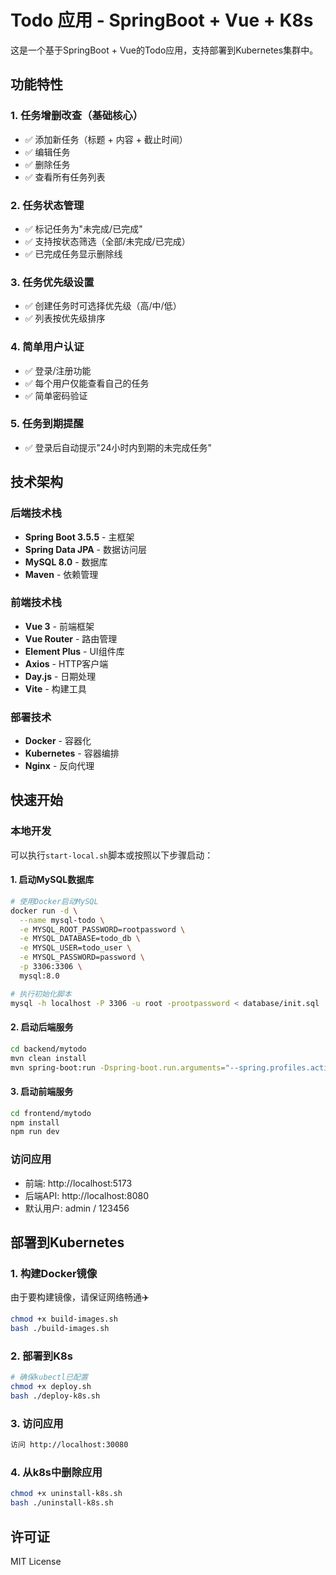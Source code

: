 # Todo 应用 - SpringBoot + Vue + K8s

这是一个基于SpringBoot + Vue的Todo应用，支持部署到Kubernetes集群中。

## 功能特性

### 1. 任务增删改查（基础核心）
- ✅ 添加新任务（标题 + 内容 + 截止时间）
- ✅ 编辑任务
- ✅ 删除任务
- ✅ 查看所有任务列表

### 2. 任务状态管理
- ✅ 标记任务为"未完成/已完成"
- ✅ 支持按状态筛选（全部/未完成/已完成）
- ✅ 已完成任务显示删除线

### 3. 任务优先级设置
- ✅ 创建任务时可选择优先级（高/中/低）
- ✅ 列表按优先级排序

### 4. 简单用户认证
- ✅ 登录/注册功能
- ✅ 每个用户仅能查看自己的任务
- ✅ 简单密码验证

### 5. 任务到期提醒
- ✅ 登录后自动提示"24小时内到期的未完成任务"

## 技术架构

### 后端技术栈
- **Spring Boot 3.5.5** - 主框架
- **Spring Data JPA** - 数据访问层
- **MySQL 8.0** - 数据库
- **Maven** - 依赖管理

### 前端技术栈
- **Vue 3** - 前端框架
- **Vue Router** - 路由管理
- **Element Plus** - UI组件库
- **Axios** - HTTP客户端
- **Day.js** - 日期处理
- **Vite** - 构建工具

### 部署技术
- **Docker** - 容器化
- **Kubernetes** - 容器编排
- **Nginx** - 反向代理

## 快速开始

### 本地开发

可以执行`start-local.sh`脚本或按照以下步骤启动：

#### 1. 启动MySQL数据库
```bash
# 使用Docker启动MySQL
docker run -d \
  --name mysql-todo \
  -e MYSQL_ROOT_PASSWORD=rootpassword \
  -e MYSQL_DATABASE=todo_db \
  -e MYSQL_USER=todo_user \
  -e MYSQL_PASSWORD=password \
  -p 3306:3306 \
  mysql:8.0

# 执行初始化脚本
mysql -h localhost -P 3306 -u root -prootpassword < database/init.sql
```

#### 2. 启动后端服务
```bash
cd backend/mytodo
mvn clean install
mvn spring-boot:run -Dspring-boot.run.arguments="--spring.profiles.active=dev"
```

#### 3. 启动前端服务
```bash
cd frontend/mytodo
npm install
npm run dev
```

### 访问应用
- 前端: http://localhost:5173
- 后端API: http://localhost:8080
- 默认用户: admin / 123456

## 部署到Kubernetes

### 1. 构建Docker镜像
由于要构建镜像，请保证网络畅通✈️
```bash
chmod +x build-images.sh
bash ./build-images.sh
```

### 2. 部署到K8s
```bash
# 确保kubectl已配置
chmod +x deploy.sh
bash ./deploy-k8s.sh
```

### 3. 访问应用
```txt
访问 http://localhost:30080
```

### 4. 从k8s中删除应用
```bash
chmod +x uninstall-k8s.sh
bash ./uninstall-k8s.sh
```

## 许可证

MIT License 